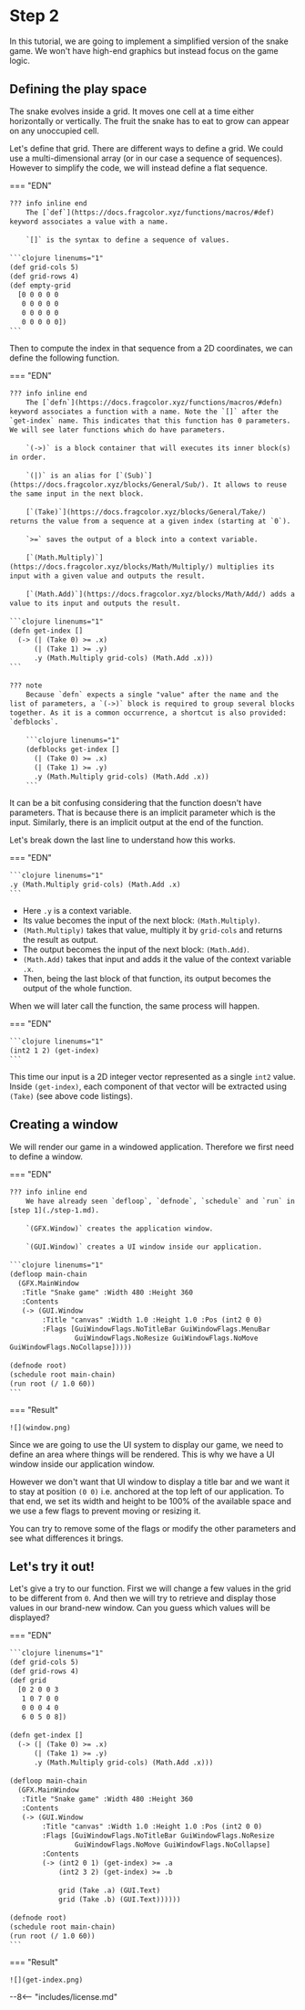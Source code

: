 # Step 2

In this tutorial, we are going to implement a simplified version of the snake game. We won't have high-end graphics but instead focus on the game logic.

## Defining the play space

The snake evolves inside a grid. It moves one cell at a time either horizontally or vertically. The fruit the snake has to eat to grow can appear on any unoccupied cell.

Let's define that grid. There are different ways to define a grid. We could use a multi-dimensional array (or in our case a sequence of sequences). However to simplify the code, we will instead define a flat sequence.

=== "EDN"

    ??? info inline end
        The [`def`](https://docs.fragcolor.xyz/functions/macros/#def) keyword associates a value with a name.

        `[]` is the syntax to define a sequence of values.

    ```clojure linenums="1"
    (def grid-cols 5)
    (def grid-rows 4)
    (def empty-grid
      [0 0 0 0 0
       0 0 0 0 0
       0 0 0 0 0
       0 0 0 0 0])
    ```

Then to compute the index in that sequence from a 2D coordinates, we can define the following function.

=== "EDN"

    ??? info inline end
        The [`defn`](https://docs.fragcolor.xyz/functions/macros/#defn) keyword associates a function with a name. Note the `[]` after the `get-index` name. This indicates that this function has 0 parameters. We will see later functions which do have parameters.

        `(->)` is a block container that will executes its inner block(s) in order.

        `(|)` is an alias for [`(Sub)`](https://docs.fragcolor.xyz/blocks/General/Sub/). It allows to reuse the same input in the next block.

        [`(Take)`](https://docs.fragcolor.xyz/blocks/General/Take/) returns the value from a sequence at a given index (starting at `0`).

        `>=` saves the output of a block into a context variable.

        [`(Math.Multiply)`](https://docs.fragcolor.xyz/blocks/Math/Multiply/) multiplies its input with a given value and outputs the result.

        [`(Math.Add)`](https://docs.fragcolor.xyz/blocks/Math/Add/) adds a value to its input and outputs the result.

    ```clojure linenums="1"
    (defn get-index []
      (-> (| (Take 0) >= .x)
          (| (Take 1) >= .y)
          .y (Math.Multiply grid-cols) (Math.Add .x)))
    ```

    ??? note
        Because `defn` expects a single "value" after the name and the list of parameters, a `(->)` block is required to group several blocks together. As it is a common occurrence, a shortcut is also provided: `defblocks`.

        ```clojure linenums="1"
        (defblocks get-index []
          (| (Take 0) >= .x)
          (| (Take 1) >= .y)
          .y (Math.Multiply grid-cols) (Math.Add .x))
        ```

It can be a bit confusing considering that the function doesn't have parameters. That is because there is an implicit parameter which is the input. Similarly, there is an implicit output at the end of the function.

Let's break down the last line to understand how this works.

=== "EDN"

    ```clojure linenums="1"
    .y (Math.Multiply grid-cols) (Math.Add .x)
    ```

- Here `.y` is a context variable.
- Its value becomes the input of the next block: `(Math.Multiply)`.
- `(Math.Multiply)` takes that value, multiply it by `grid-cols` and returns the result as output.
- The output becomes the input of the next block: `(Math.Add)`.
- `(Math.Add)` takes that input and adds it the value of the context variable `.x`.
- Then, being the last block of that function, its output becomes the output of the whole function.

When we will later call the function, the same process will happen.

=== "EDN"

    ```clojure linenums="1"
    (int2 1 2) (get-index)
    ```

This time our input is a 2D integer vector represented as a single `int2` value. Inside `(get-index)`, each component of that vector will be extracted using `(Take)` (see above code listings).

## Creating a window

We will render our game in a windowed application. Therefore we first need to define a window.

=== "EDN"

    ??? info inline end
        We have already seen `defloop`, `defnode`, `schedule` and `run` in [step 1](./step-1.md).

        `(GFX.Window)` creates the application window.

        `(GUI.Window)` creates a UI window inside our application.

    ```clojure linenums="1"
    (defloop main-chain
      (GFX.MainWindow
       :Title "Snake game" :Width 480 :Height 360
       :Contents
       (-> (GUI.Window
            :Title "canvas" :Width 1.0 :Height 1.0 :Pos (int2 0 0)
            :Flags [GuiWindowFlags.NoTitleBar GuiWindowFlags.MenuBar
                    GuiWindowFlags.NoResize GuiWindowFlags.NoMove GuiWindowFlags.NoCollapse]))))

    (defnode root)
    (schedule root main-chain)
    (run root (/ 1.0 60))
    ```

=== "Result"

    ![](window.png)

Since we are going to use the UI system to display our game, we need to define an area where things will be rendered. This is why we have a UI window inside our application window.

However we don't want that UI window to display a title bar and we want it to stay at position `(0 0)` i.e. anchored at the top left of our application. To that end, we set its width and height to be 100% of the available space and we use a few flags to prevent moving or resizing it.

You can try to remove some of the flags or modify the other parameters and see what differences it brings.

## Let's try it out!

Let's give a try to our function. First we will change a few values in the grid to be different from `0`. And then we will try to retrieve and display those values in our brand-new window. Can you guess which values will be displayed?

=== "EDN"

    ```clojure linenums="1"
    (def grid-cols 5)
    (def grid-rows 4)
    (def grid
      [0 2 0 0 3
       1 0 7 0 0
       0 0 0 4 0
       6 0 5 0 8])

    (defn get-index []
      (-> (| (Take 0) >= .x)
          (| (Take 1) >= .y)
          .y (Math.Multiply grid-cols) (Math.Add .x)))

    (defloop main-chain
      (GFX.MainWindow
       :Title "Snake game" :Width 480 :Height 360
       :Contents
       (-> (GUI.Window
            :Title "canvas" :Width 1.0 :Height 1.0 :Pos (int2 0 0)
            :Flags [GuiWindowFlags.NoTitleBar GuiWindowFlags.NoResize
                    GuiWindowFlags.NoMove GuiWindowFlags.NoCollapse]
            :Contents
            (-> (int2 0 1) (get-index) >= .a
                (int2 3 2) (get-index) >= .b

                grid (Take .a) (GUI.Text)
                grid (Take .b) (GUI.Text))))))

    (defnode root)
    (schedule root main-chain)
    (run root (/ 1.0 60))
    ```

=== "Result"

    ![](get-index.png)

--8<-- "includes/license.md"
